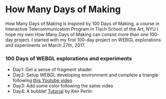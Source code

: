 # How Many Days of Making

How Many Days of Making is inspired by 100 Days of Making, a course in Interactive Telecommunication Program in Tisch School of the Art, NYU
I hope my own How Many Days of Making can consist more than one 100-day project.
I started with my first 100-day project on WEBGL explorations and experiments on March 27th, 2017.

### 100 Days of WEBGL explorations and experiments
 - Day1: Get a sense of fragment shader
 - Day2: Setup WEBGL developing environment and complete a triangle following [this Youtube video](https://www.youtube.com/watch?v=kB0ZVUrI4Aw)
 - Day3: Add some color following the same video
 - Day4: A bubble! [Tutorial](http://mrl.nyu.edu/~perlin/bubble_breakdown/) by Ken Perlin
